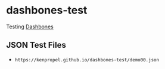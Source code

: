 # dashbones-test

Testing [Dashbones](http://dashbones.com/)

## JSON Test Files

- `https://kenpropel.github.io/dashbones-test/demo00.json`
